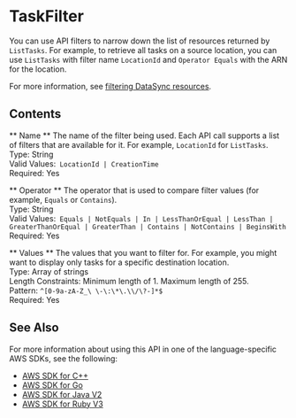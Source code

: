 # TaskFilter<a name="API_TaskFilter"></a>

You can use API filters to narrow down the list of resources returned by `ListTasks`\. For example, to retrieve all tasks on a source location, you can use `ListTasks` with filter name `LocationId` and `Operator Equals` with the ARN for the location\.

For more information, see [filtering DataSync resources](https://docs.aws.amazon.com/datasync/latest/userguide/query-resources.html)\.

## Contents<a name="API_TaskFilter_Contents"></a>

 ** Name **   <a name="DataSync-Type-TaskFilter-Name"></a>
The name of the filter being used\. Each API call supports a list of filters that are available for it\. For example, `LocationId` for `ListTasks`\.  
Type: String  
Valid Values:` LocationId | CreationTime`   
Required: Yes

 ** Operator **   <a name="DataSync-Type-TaskFilter-Operator"></a>
The operator that is used to compare filter values \(for example, `Equals` or `Contains`\)\.  
Type: String  
Valid Values:` Equals | NotEquals | In | LessThanOrEqual | LessThan | GreaterThanOrEqual | GreaterThan | Contains | NotContains | BeginsWith`   
Required: Yes

 ** Values **   <a name="DataSync-Type-TaskFilter-Values"></a>
The values that you want to filter for\. For example, you might want to display only tasks for a specific destination location\.  
Type: Array of strings  
Length Constraints: Minimum length of 1\. Maximum length of 255\.  
Pattern: `^[0-9a-zA-Z_\ \-\:\*\.\\/\?-]*$`   
Required: Yes

## See Also<a name="API_TaskFilter_SeeAlso"></a>

For more information about using this API in one of the language\-specific AWS SDKs, see the following:
+  [AWS SDK for C\+\+](https://docs.aws.amazon.com/goto/SdkForCpp/datasync-2018-11-09/TaskFilter) 
+  [AWS SDK for Go](https://docs.aws.amazon.com/goto/SdkForGoV1/datasync-2018-11-09/TaskFilter) 
+  [AWS SDK for Java V2](https://docs.aws.amazon.com/goto/SdkForJavaV2/datasync-2018-11-09/TaskFilter) 
+  [AWS SDK for Ruby V3](https://docs.aws.amazon.com/goto/SdkForRubyV3/datasync-2018-11-09/TaskFilter) 